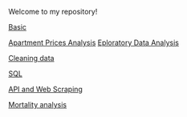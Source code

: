 Welcome to my repository!



[Basic]()

[Apartment Prices Analysis]()
[Eploratory Data Analysis](https://github.com/catrinawuli/data-processing/blob/main/HW3/HW3.md)


[Cleaning data](https://github.com/catrinawuli/data-processing/blob/main/HW4/HW4.md)

[SQL](https://github.com/catrinawuli/data-processing/blob/main/HW5/HW5.md)

[API and Web Scraping](https://github.com/catrinawuli/data-processing/blob/main/HW6/HW6.md)


[Mortality analysis](https://github.com/catrinawuli/data-processing/blob/main/Project/Project_LiWu.ipynb)

